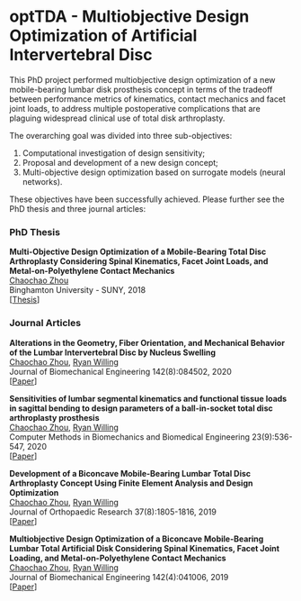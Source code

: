 # optTDA - Multiobjective Design Optimization of Artificial Intervertebral Disc

This PhD project performed multiobjective design optimization of a new mobile-bearing lumbar disk prosthesis concept in terms of the tradeoff between performance metrics of kinematics, contact mechanics and facet joint loads, to address multiple postoperative complications that are plaguing widespread clinical use of total disk arthroplasty.

The overarching goal was divided into three sub-objectives:
1) Computational investigation of design sensitivity;
2) Proposal and development of a new design concept;
3) Multi-objective design optimization based on surrogate models (neural networks).

These objectives have been successfully achieved. Please further see the PhD thesis and three journal articles:

### PhD Thesis
**Multi-Objective Design Optimization of a Mobile-Bearing Total Disc Arthroplasty Considering Spinal Kinematics, Facet Joint Loads, and Metal-on-Polyethylene Contact Mechanics**  
[Chaochao Zhou](https://scholar.google.com/citations?user=PYcUZ3YAAAAJ&hl=en&authuser=1&oi=ao)  
Binghamton University - SUNY, 2018  
[[Thesis](https://orb.binghamton.edu/dissertation_and_theses/99/)]

### Journal Articles

**Alterations in the Geometry, Fiber Orientation, and Mechanical Behavior of the Lumbar Intervertebral Disc by Nucleus Swelling**  
[Chaochao Zhou](https://scholar.google.com/citations?user=PYcUZ3YAAAAJ&hl=en&authuser=1&oi=ao), [Ryan Willing](https://www.eng.uwo.ca/mechanical/faculty/willing_r/index.html)<br />
Journal of Biomechanical Engineering 142(8):084502, 2020  
[[Paper](https://asmedigitalcollection.asme.org/biomechanical/article-abstract/142/8/084502/1074592/Alterations-in-the-Geometry-Fiber-Orientation-and?redirectedFrom=fulltext)]

**Sensitivities of lumbar segmental kinematics and functional tissue loads in sagittal bending to design parameters of a ball-in-socket total disc arthroplasty prosthesis**  
[Chaochao Zhou](https://scholar.google.com/citations?user=PYcUZ3YAAAAJ&hl=en&authuser=1&oi=ao), [Ryan Willing](https://www.eng.uwo.ca/mechanical/faculty/willing_r/index.html)<br />
Computer Methods in Biomechanics and Biomedical Engineering 23(9):536-547, 2020  
[[Paper](https://www.tandfonline.com/doi/abs/10.1080/10255842.2020.1745783?journalCode=gcmb20)]

**Development of a Biconcave Mobile‐Bearing Lumbar Total Disc Arthroplasty Concept Using Finite Element Analysis and Design Optimization**  
[Chaochao Zhou](https://scholar.google.com/citations?user=PYcUZ3YAAAAJ&hl=en&authuser=1&oi=ao), [Ryan Willing](https://www.eng.uwo.ca/mechanical/faculty/willing_r/index.html)<br />
Journal of Orthopaedic Research 37(8):1805-1816, 2019  
[[Paper](https://onlinelibrary.wiley.com/doi/10.1002/jor.24315)]

**Multiobjective Design Optimization of a Biconcave Mobile-Bearing Lumbar Total Artificial Disk Considering Spinal Kinematics, Facet Joint Loading, and Metal-on-Polyethylene Contact Mechanics**  
[Chaochao Zhou](https://scholar.google.com/citations?user=PYcUZ3YAAAAJ&hl=en&authuser=1&oi=ao), [Ryan Willing](https://www.eng.uwo.ca/mechanical/faculty/willing_r/index.html)<br />
Journal of Biomechanical Engineering 142(4):041006, 2019  
[[Paper](https://asmedigitalcollection.asme.org/biomechanical/article-abstract/142/4/041006/1046996/Multiobjective-Design-Optimization-of-a-Biconcave?redirectedFrom=fulltext)]
